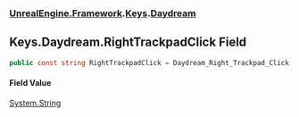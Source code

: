 ### [UnrealEngine.Framework](UnrealEngine_Framework.md 'UnrealEngine.Framework').[Keys](Keys.md 'UnrealEngine.Framework.Keys').[Daydream](Keys_Daydream.md 'UnrealEngine.Framework.Keys.Daydream')
## Keys.Daydream.RightTrackpadClick Field
```csharp
public const string RightTrackpadClick = Daydream_Right_Trackpad_Click;
```
#### Field Value
[System.String](https://docs.microsoft.com/en-us/dotnet/api/System.String 'System.String')

